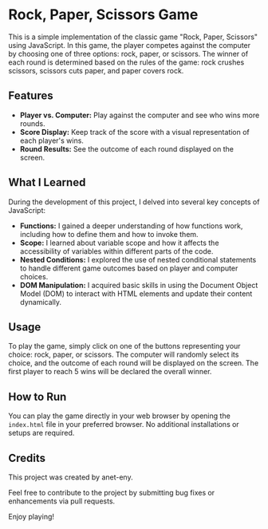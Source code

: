 # Rock, Paper, Scissors Game

This is a simple implementation of the classic game "Rock, Paper, Scissors" using JavaScript. In this game, the player competes against the computer by choosing one of three options: rock, paper, or scissors. The winner of each round is determined based on the rules of the game: rock crushes scissors, scissors cuts paper, and paper covers rock.

## Features

- **Player vs. Computer:** Play against the computer and see who wins more rounds.
- **Score Display:** Keep track of the score with a visual representation of each player's wins.
- **Round Results:** See the outcome of each round displayed on the screen.

## What I Learned

During the development of this project, I delved into several key concepts of JavaScript:

- **Functions:** I gained a deeper understanding of how functions work, including how to define them and how to invoke them.
- **Scope:** I learned about variable scope and how it affects the accessibility of variables within different parts of the code.
- **Nested Conditions:** I explored the use of nested conditional statements to handle different game outcomes based on player and computer choices.
- **DOM Manipulation:** I acquired basic skills in using the Document Object Model (DOM) to interact with HTML elements and update their content dynamically.

## Usage

To play the game, simply click on one of the buttons representing your choice: rock, paper, or scissors. The computer will randomly select its choice, and the outcome of each round will be displayed on the screen. The first player to reach 5 wins will be declared the overall winner.

## How to Run

You can play the game directly in your web browser by opening the `index.html` file in your preferred browser. No additional installations or setups are required.

## Credits

This project was created by anet-eny.

Feel free to contribute to the project by submitting bug fixes or enhancements via pull requests.

Enjoy playing!
